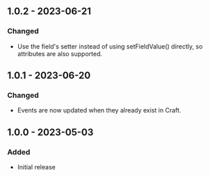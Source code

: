 ## 1.0.2 - 2023-06-21
### Changed
- Use the field's setter instead of using setFieldValue() directly, so attributes are also supported.

## 1.0.1 - 2023-06-20
### Changed
- Events are now updated when they already exist in Craft.

## 1.0.0 - 2023-05-03
### Added
- Initial release
